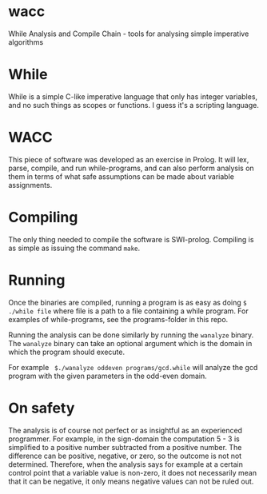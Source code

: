 wacc
====

While Analysis and Compile Chain - tools for analysing simple imperative algorithms

While
=====

While is a simple C-like imperative language that only has integer variables, and no such things as scopes or functions.
I guess it's a scripting language.

WACC
====

This piece of software was developed as an exercise in Prolog.
It will lex, parse, compile, and run while-programs, and can also
perform analysis on them in terms of what safe assumptions can be made about variable assignments.

Compiling
=========

The only thing needed to compile the software is SWI-prolog.
Compiling is as simple as issuing the command ```make```.

Running
=======

Once the binaries are compiled, running a program is as easy as doing ``` $ ./while file ``` 
where file is a path to a file containing a while program.
For examples of while-programs, see the programs-folder in this repo.

Running the analysis can be done similarly by running the ```wanalyze``` binary.
The ```wanalyze``` binary can take an optional argument which is the domain in which the program should execute.

For example ``` $./wanalyze oddeven programs/gcd.while```
will analyze the gcd program with the given parameters in the odd-even domain.

On safety
=========

The analysis is of course not perfect or as insightful as an experienced programmer.
For example, in the sign-domain the computation 5 - 3 is simplified to a positive number subtracted from a positive number.
The difference can be positive, negative, or zero, so the outcome is not not determined.
Therefore, when the analysis says for example at a certain control point that a variable value is non-zero,
it does not necessarily mean that it can be negative, it only means negative values can not be ruled out.
